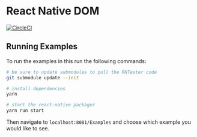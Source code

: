 # React Native DOM

[![CircleCI](https://circleci.com/gh/vincentriemer/react-native-dom.svg?style=svg&circle-token=96448c580730a065cb93c0a10af0f85f6c954166)](https://circleci.com/gh/vincentriemer/react-native-dom)

## Running Examples

To run the examples in this run the following commands:

```sh
# be sure to update submodules to pull the RNTester code
git submodule update --init

# install dependencies
yarn

# start the react-native packager
yarn run start
```

Then navigate to `localhost:8081/Examples` and choose which example you would
like to see.
